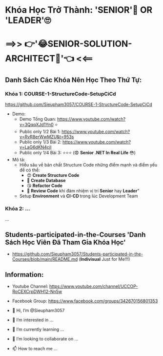 # Khóa Học Trở Thành: 'SENIOR'🤔 OR 'LEADER'🙄 
# ==>> 👉'😂SENIOR-SOLUTION-ARCHITECT🤣'👈 <<==

## Danh Sách Các Khóa Nên Học Theo Thứ Tự: 
### Khóa 1: COURSE-1-StructureCode-SetupCiCd
  https://github.com/Sieupham3057/COURSE-1-StructureCode-SetupCiCd
  - Demo:
      + Demo Tổng Quan: https://www.youtube.com/watch?v=3QqqXJd1Yn0 ⭐
      + Public only 1/2 Bài 1: https://www.youtube.com/watch?v=RvR8erWwMZU&t=953s
      + Public only 1/3 Bài 2: https://www.youtube.com/watch?v=LaG6dKN4cjI
      + Public only 1/4 Bài 3:  ⭐⭐⭐ (😨 <b>Senior .NET In Real Life</b> 😳)
  - Mô tả:
      * Hiểu sâu về bản chất Structure Code những điểm mạnh và điểm yếu để có thể:
          + 😍 <b>Create Structure Code</b>
          + 🤗 <b>Create Database</b>
          + 😘 <b> Refactor Code</b>
          + 🥰 <b>Review Code</b> khi đảm nhiệm vị trí <b>Senior</b> hay <b>Leader</b>"
      * Setup <b>Environment</b> và <b>CI-CD </b>trong lúc Development Team
### Khóa 2: ... 
...

## Students-participated-in-the-Courses 'Danh Sách Học Viên Đã Tham Gia Khóa Học'
  - https://github.com/Sieupham3057/Students-participated-in-the-Courses/blob/main/README.md (<b>Indivisual</b> Just for Me!!!)

  ## Information:
 - Youtube Channel: https://www.youtube.com/channel/UCCOP-RoCEXCrpDWH12-Nn5w
 - Facebook Group: https://www.facebook.com/groups/342670156801353

- 👋 Hi, I’m @Sieupham3057
- 👀 I’m interested in ...
- 🌱 I’m currently learning ...
- 💞️ I’m looking to collaborate on ...
- 📫 How to reach me ...

<!---
Sieupham3057/Sieupham3057 is a ✨ special ✨ repository because its `README.md` (this file) appears on your GitHub profile.
You can click the Preview link to take a look at your changes.
--->
